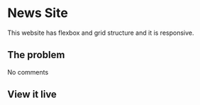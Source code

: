 # News Site

This website has flexbox and grid structure and it is responsive.

## The problem

No comments

## View it live

